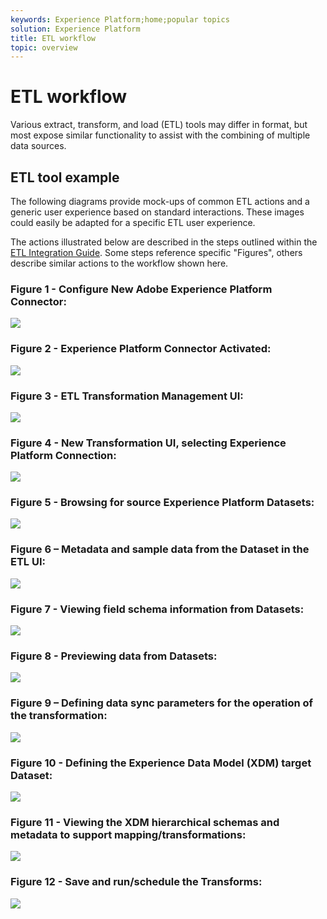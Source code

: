 ```yaml
---
keywords: Experience Platform;home;popular topics
solution: Experience Platform
title: ETL workflow
topic: overview
---
```


# ETL workflow

Various extract, transform, and load (ETL) tools may differ in format, but most expose similar functionality to assist with the combining of multiple data sources.

## ETL tool example

The following diagrams provide mock-ups of common ETL actions and a generic user experience based on standard interactions. These images could easily be adapted for a specific ETL user experience. 
 
The actions illustrated below are described in the steps outlined within the [ETL Integration Guide](home.md). Some steps reference specific "Figures", others describe similar actions to the workflow shown here.

### Figure 1 - Configure New Adobe Experience Platform Connector:

![](images/image2.png)

### Figure 2 - Experience Platform Connector Activated:

![](images/image3.png)

### Figure 3 - ETL Transformation Management UI:

![](images/image4.png)

### Figure 4 - New Transformation UI, selecting Experience Platform Connection:

![](images/image5.png)

### Figure 5 - Browsing for source Experience Platform Datasets:

![](images/image6.png)

### Figure 6 – Metadata and sample data from the Dataset in the ETL UI:

![](images/image7.png)

### Figure 7 - Viewing field schema information from Datasets:

![](images/image8.png)

### Figure 8 - Previewing data from Datasets:

![](images/image9.png)

### Figure 9 – Defining data sync parameters for the operation of the transformation:

![](images/image10.png)

### Figure 10 - Defining the Experience Data Model (XDM) target Dataset:

![](images/image11.png)

### Figure 11 - Viewing the XDM hierarchical schemas and metadata to support mapping/transformations:

![](images/image12.png)

### Figure 12 - Save and run/schedule the Transforms:

![](images/image13.png)